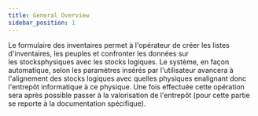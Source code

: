 ```yaml
---
title: General Overview
sidebar_position: 1
---
```


Le formulaire des inventaires permet à l'opérateur de créer les listes d'inventaires, les peuples et confronter les données sur les stocksphysiques avec les stocks logiques. Le système, en façon automatique, selon les paramètres insérés par l'utilisateur avancera à l'alignement des stocks logiques avec quelles physiques enalignant donc l'entrepôt informatique à ce physique. Une fois effectuée cette opération sera après possible passer à la valorisation de l'entrepôt (pour cette partie se reporte à la documentation spécifique).






